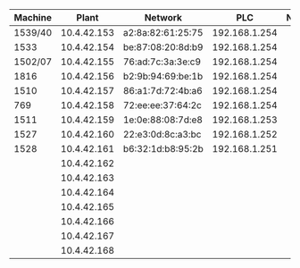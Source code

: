 
|    Machine     |    Plant    |Network            |     PLC       | Network           |
|----------------|-------------|-------------------|---------------|-------------------|
| 1539/40        | 10.4.42.153 | a2:8a:82:61:25:75 | 192.168.1.254 |                   |
| 1533           | 10.4.42.154 | be:87:08:20:8d:b9 | 192.168.1.254 |                   |
| 1502/07        | 10.4.42.155 | 76:ad:7c:3a:3e:c9 | 192.168.1.254 |                   |
| 1816           | 10.4.42.156 | b2:9b:94:69:be:1b | 192.168.1.254 |                   |
| 1510           | 10.4.42.157 | 86:a1:7d:72:4b:a6 | 192.168.1.254 |                   |
| 769            | 10.4.42.158 | 72:ee:ee:37:64:2c | 192.168.1.254 |                   |
| 1511           | 10.4.42.159 | 1e:0e:88:08:7d:e8 | 192.168.1.253 |                   |
| 1527           | 10.4.42.160 | 22:e3:0d:8c:a3:bc | 192.168.1.252 |                   |
| 1528           | 10.4.42.161 | b6:32:1d:b8:95:2b | 192.168.1.251 |	               |
|                | 10.4.42.162 |                   |               |                   |
|                | 10.4.42.163 |                   |               |	               |
|                | 10.4.42.164 |                   |               |                   |
|                | 10.4.42.165 |                   |               |	               |
|                | 10.4.42.166 |                   |               |                   |
|                | 10.4.42.167 |                   |               |	               |
|                | 10.4.42.168 |                   |               |                   |
